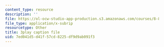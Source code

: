 ```yaml
---
content_type: resource
description: ''
file: https://ol-ocw-studio-app-production.s3.amazonaws.com/courses/8-851-effective-field-theory-spring-2013/7ed041d5d41f57cd8225df9d9ab091f3_hAFnqX7diSU.vtt
file_type: application/x-subrip
resourcetype: Other
title: 3play caption file
uid: 7ed041d5-d41f-57cd-8225-df9d9ab091f3
---
```

